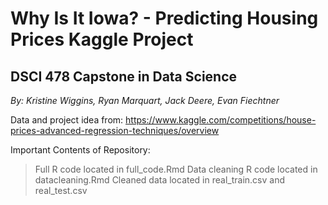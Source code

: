 # Why Is It Iowa? - Predicting Housing Prices Kaggle Project
## DSCI 478 Capstone in Data Science
*By: Kristine Wiggins, Ryan Marquart, Jack Deere, Evan Fiechtner*

Data and project idea from: https://www.kaggle.com/competitions/house-prices-advanced-regression-techniques/overview

Important Contents of Repository:
> Full R code located in full_code.Rmd
> Data cleaning R code located in datacleaning.Rmd
> Cleaned data located in real_train.csv and real_test.csv
